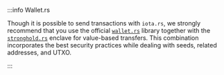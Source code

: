 :::info Wallet.rs

Though it is possible to send transactions with `iota.rs`, we strongly recommend that you use the official
[`wallet.rs`](https://wiki.iota.org/wallet.rs/develop/welcome) library together with the
[`stronghold.rs`](https://wiki.iota.org/stronghold.rs/welcome) enclave for value-based transfers. This combination
incorporates the best security practices while dealing with seeds, related addresses, and UTXO.

:::